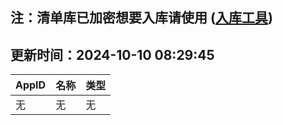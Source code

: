 ## 注：清单库已加密想要入库请使用 ([入库工具](https://github.com/BlankTMing/ManifestAutoUpdate/releases))

## 更新时间：2024-10-10 08:29:45
| AppID | 名称 | 类型  |
| :-------------------- | :----------------------------- | :----------- |
| 无 | 无 | 无 |
